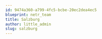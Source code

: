 ```yaml
---
id: 9474a360-a799-4fc5-bcbe-20ec2dea4ec5
blueprint: netr_team
title: Salzburg
author: little_admin
slug: salzburg
---
```

